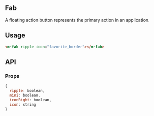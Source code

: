 ## Fab 

A floating action button represents the primary action in an application.

## Usage

```html
<m-fab ripple icon="favorite_border"></m-fab>
```

## API

### Props

```jsx
{
  ripple: boolean,
  mini: boolean,
  iconRight: boolean,
  icon: string
}
```
